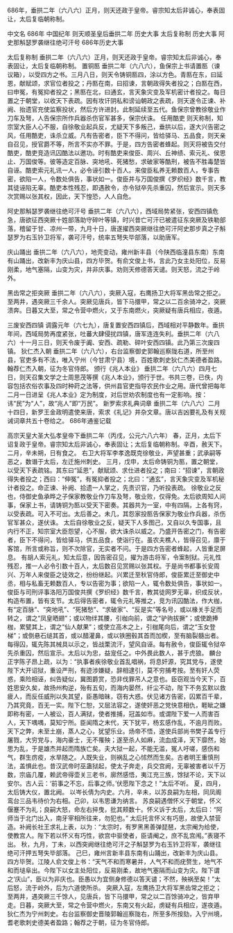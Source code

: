 686年，垂拱二年（六八六）正月，则天还政于皇帝。睿宗知太后非诚心，奉表固让，太后复临朝称制。

中文名
686年
中国纪年
则天顺圣皇后垂拱二年
历史大事
太后复称制
历史大事
阿史那斛瑟罗袭继往绝可汗号
686年历史大事

太后复称制
垂拱二年（六八六）正月，则天还政于皇帝。睿宗知太后非诚心，奉表固让，太后复临朝称制。
置铜匦
垂拱二年（六八六），鱼保宗上书请置匦（谏议箱），以受四方之书。三月八日，则天令铸铜匦四，涂以方色。青匦在东，曰延恩，献赋颂，求官位者投之；丹匦在南，曰招谏，言朝政得失者投之；白匦在西，曰申冤，有冤抑者投之；黑匦在北，曰通玄，言天象灾变及军机密计者投之。每日置之于朝堂，以收天下表疏。因有攻讦阴私和谤讪朝政之表疏，则天遂令正谏、补阙、抬遗官充使监察投状，然后方许进封。此制延续至五代。鱼保宗曾教徐敬业作刀车及弩，人告保宗所作兵器杀伤官军甚多，保宗伏诛。
任用酷吏
则天称制，知宗室大臣人心不服，自徐敬业起兵反，尤疑天下多叛己，垂拱以后，遂大兴告密之风，任用酷吏，诛杀立威。凡有告密者，臣下不得问，皆给驿马、五品食，则天亲自召见，授官爵不等，所言不实亦不罪。于是，四方告密者蜂起。则天将被告交付酷吏，酷吏竞造讯囚酷法以邀功。时有酷吏来俊臣、周兴、丘神绩、索元礼、侯思止、万国俊等。彼等造定百脉、突地吼、死猪愁，求破家等酷刑，被告不胜毒楚皆自诬。酷吏索元礼讯一人，必令诬引数十百人。来俊臣私养无赖数百人，专事告密，欲陷一人，令数处俱告，事状如一。俊臣并与万国俊撰《罗织经》数千言，教其徒诬陷无辜。酷吏本性残忍，即遇赦令，亦令狱卒先杀重囚，然后宣示。则天多次赏赐以张其权，因此，天下惶恐，人人自危。

阿史那斛瑟罗袭继往绝可汗号
垂拱二年（六八六），西域局势紧张，安西四镇危急，唐欲征西突厥十姓部落助守碎叶等镇，时兴昔亡可汗已被遣征东突厥及铁勒部落，稽留于甘、凉州一带，九月十日，唐遂擢西突厥继往绝可汗阿史那步真之子斛瑟罗为右玉钤卫将军，袭可汗号，统率五弩失毕部落，以助唐军。

庆山踊出
垂拱二年（六八六），地壳变动，雍州新丰县（今陕西临潼县东南）东南有山踊出，改新丰为庆山县，四方毕贺。有俞文俊上书，言此乃女主处阳位，反易刚柔，地气塞隔，山变为灾，并非庆事。劝则天修德答天谴。则天怒，流之于岭外。

黑齿常之拒突厥
垂拱二年（六八六），突厥入寇，右鹰扬卫大将军黑齿常之拒之。至两井，遇突厥三千余人。突厥见唐兵，皆下马擐甲，常之以二百余骑冲之，突厥溃奔。日暮又大至，常之令营中燃火，又于东南燃火，突厥疑有唐兵相应，夜遁。

三废安西四镇
调露元年（六七九），唐复置安西四镇后，西域相对平静数年。垂拱年间，西域局势再度紧张，吐蕃大肆侵扰四镇，唐军连连失利。垂拱二年（六八六）十一月三日，则天令废于阗、安西、疏勒、碎叶安西四镇。此乃第三次废四镇。
狄仁杰入朝
垂拱二年（六八六），右台监察御史郭翰巡察陇右道，所至州县，官吏多有不法，唯入宁州（今甘肃宁县）境，百姓歌刺史狄仁杰美德者盈路。翰荐仁杰入朝，征为冬官侍郎。
颁行《兆人本业》
垂拱二年（六八六）四月七日，则天召集文学之士周思茂等撰《兆人本业》，颁行于世。书共三卷，已佚，内容包括农俗农事及四时种莳之法等，供州县官吏指导农民作业之用。唐代曾把每年二月一日进呈《兆人本业》定为制度，对后世劝农制度也有一定影响。按：讳“民”为“人”，故“兆人”即“万民”。
新罗索求礼典词章
垂拱二年（六八六）二月十四日，新罗王金政明遣使来唐，索求《礼记》并杂文章。唐以吉凶要礼及有关规诫词章共五十卷给之。
686年通鉴记载

高宗天皇大圣大弘孝皇帝下垂拱二年（丙戌，公元六八六年）
春，正月，太后下诏复政于皇帝。睿宗知太后非诚心，奉表固让；太后复临朝称制。辛酉，赦天下。
二月，辛未朔，日有食之。
右卫大将军李孝逸既克徐敬业，声望甚重；武承嗣等恶之，数谮于太后，左迁施州刺史。
三月，戊申，太后命铸铜为匦，置之朝堂，以受天下表疏铭。其东曰“延恩”，献赋颂、求仕进者投之；南曰：“招谏”，言朝政得失者投之；西曰：“伸冤”，有冤抑者投之；北曰：“通玄”，言天象灾变及军机秘计者投之。命正谏、补阙、拾遗一人掌之，先责识官，乃听投表疏。
徐敬业之反也，侍御史鱼承晔之子保家教敬业作刀车及弩，敬业败，仅得免。太后欲周知人间事，保家上书，请铸铜为匦以受天下密奏。其器共为一室，中有四隔，上各有窍，以受表疏。可入不可出。太后善之。未几，其怨家投匦告保家为敬业作兵器，杀伤官军甚众，遂伏诛。
太后自徐敬业之反，疑天下人多图己，又自以久专国事，且内行不正，知宗室大臣怨望，心不服，欲大诛杀以威之。乃盛开告密之门，有告密者，臣下不得问，皆给驿马，供五品食，使诣行在。虽农夫樵人，皆得召见，廪于客馆，所言或称旨，则不次除官，无实者不问。于是四方告密者蜂起，人皆重足屏息。
有胡人索元礼，知太后意，因告密召见，擢为游击将军，令案制狱。元礼性残忍，推一人必令引数十百人，太后数召见赏赐以张其权。于是尚书都事长安周兴、万年人来俊臣之徒效之，纷纷继起。兴累迁至秋官侍郎，俊臣累迁至御史中丞，相与私畜无赖数百人，专以告密为事；欲陷一人，辄令数处俱告，事状如一。俊臣与司刑评事洛阳万国俊共撰《罗织经》数千言，教其徒网罗无辜，织成反状，构造布置，皆有支节。太后得告密者，辄令元礼等推之，竞为讯囚酷法，作大枷，有“定百脉”、“突地吼”、“死猪愁”、“求破家”、“反是实”等名号，或以椽关手足而转之，谓之“凤皇晒翅”；或以物绊其腰，引枷向前，谓之“驴驹拔撅”；或使跪捧枷，累甓其上，谓之“仙人献果”；或使立高木之上，引枷尾向后，谓之“玉女登梯”；或倒悬石缒其首，或以醋灌鼻，或以铁圈毂其首而加楔，至有脑裂髓出者。每得囚，辄先陈其械具以示之，皆战栗流汗，望风自诬。每有赦令，俊臣辄令狱卒先杀重囚，然后宣示。太后以为忠，益宠任之。中外畏此数人，甚于虎狼。
麟台正字陈子昂上疏，以为：“执事者疾徐敬业首乱唱祸，将息奸源，究其党与，遂使陛下大开诏狱，重设严刑，有迹涉嫌疑，辞相逮引，莫不穷捕考按。至有奸人荧惑，乘险相诬，纠告疑似，冀图爵赏，恐非伐罪吊人之意也。臣窃观当今天下，百姓思安久矣，故扬州构逆，殆有五旬，而海内晏然，纤尘不动，陛下不务玄默以救疲人，而反任威刑以失其望，臣愚暗昧，窃有大惑。伏见诸方告密，囚累百千辈，乃其究竟，百无一实。陛下仁恕，又屈法容之，遂使奸恶之党快意相仇，睚眦之嫌即称有密，一人被讼，百人满狱，使者推捕，冠盖如市。或谓陛下爱一人而害百人，天下喁喁，莫知宁所。臣闻隋之末代，天下犹平，杨玄感作乱，不逾月而败。天下之弊，未至土崩，蒸人之心，犹望乐业。炀帝不悟，遂使兵部尚书樊子盖专行屠戮，大穷党与，海内豪士，无不罹殃；遂至杀人如麻，流血成泽，天下靡然，始思为乱，于是雄杰并起而隋族亡矣。夫大狱一起，不能无滥，冤人吁嗟，感伤和气，群生疠疫，水旱随之。人既失业，则祸乱之心怵然而生矣。古者明王重慎刑法，盖惧此也。昔汉武帝时巫蛊狱起，使太子奔走，兵交宫阙，无辜被害者以千万数，宗庙几覆，赖武帝得壶关三老书，廓然感悟，夷江充三族，馀狱不论，天下以安尔。古人云：‘前事之不忘，后事之师。’伏愿陛下念之！”太后不听。
夏，四月，太后铸大仪，置北阙。
以岑长倩为内史。六月，辛未，以苏良嗣为左相，同凤阁鸾台三品韦待价为右相。己卯，以韦思谦为纳言。
苏良嗣遇僧怀义于朝堂，怀义偃蹇不为礼；良嗣大怒，命左右捽曳，批其颊数十。怀义诉于太后，太后曰：“阿师当于北门出入，南牙宰相所往来，勿犯也。”
太后托言怀义有巧思，故使入禁营造。补阙长社王求礼上表，以为：“太宗时，有罗黑黑善弹琵琶，太宗阉为给使，使教宫人。陛下若以怀义有巧性，欲宫中驱使者，臣请阉之，庶不乱宫闱。”表寝不出。
秋，九月，丁未，以西突阙继往绝可汗之子斛瑟罗为右玉钤卫将军，袭继往绝可汗押五弩失毕部落。
己巳，雍州言新丰县东南有山踊出，改新丰为庆山县。四方毕贺。江陵人俞文俊上书：“天气不和而寒暑并，人气不和而疣赘生，地气不和而塠阜出。今陛下以女主处阳位，反易刚柔，故地气塞隔而山变为灾。陛下谓之‘庆山”，臣以为非庆也。臣愚以为宜侧身修德以答天谴；不然，殃祸至矣！”太后怒，流于岭外，后为六道使所杀。
突厥入寇，左鹰扬卫大将军黑齿常之拒之；至两井，遇突厥三千馀人，见唐兵，皆下马擐甲，常之以二百馀骑冲之，皆弃甲走。日暮，突厥大至，常之令营中燃火，东南又有火起，虏疑有兵相应，遂夜遁。
狄仁杰为宁州刺史。右台监察御史晋陵郭翰巡察陇右，所至多所按劾，入宁州境，耆老歌刺史德美者盈路；翰荐之于朝，征为冬官侍郎。